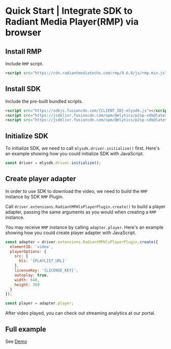 # Quick Start | Integrate SDK to Radiant Media Player(RMP) via browser

## Install RMP

Include `RMP` script.

```html
<script src="https://cdn.radiantmediatechs.com/rmp/9.6.8/js/rmp.min.js"></script>
```

## Install SDK

Include the pre-built bundled scripts.

```html
<script src="https://sdkjs.fusioncdn.com/{CLIENT_ID}-mlysdk.js"></script>
<script src="https://jsdelivr.fusioncdn.com/npm/@mlytics/p2sp-sdk@latest/bundle/driver.min.js"></script>
<script src="https://jsdelivr.fusioncdn.com/npm/@mlytics/p2sp-sdk@latest/bundle/peripheral/player/rmp-hls.min.js"></script>
```

## Initialize SDK

To initialize SDK, we need to call `mlysdk.driver.initialize()` first. Here's an example showing how you could initialize SDK with JavaScript.

```javascript
const driver = mlysdk.driver.initialize();
```

## Create player adapter

In order to use SDK to download the video, we need to build the `RMP` instance by SDK `RMP` Plugin.

Call `driver.extensions.RadiantMPHlsPlayerPlugin.create()` to build a player adapter, passing the same arguments as you would when creating a `RMP` instance.

You may receive `RMP` instance by calling `adapter.player`. Here's an example showing how you could create player adapter with JavaScript.

```javascript
const adapter = driver.extensions.RadiantMPHlsPlayerPlugin.create({
  elementID: 'video',
  playerOptions: {
    src: {
      hls: '{PLAYLIST_URL}'
    },
    licenseKey: '{LICENSE_KEY}',
    autoplay: true,
    width: 640,
    height: 360
  }
});

const player = adapter.player;
```

After video played, you can check out streaming analytics at our portal.

## Full example

See [Demo](https://github.com/mlytics/mly-stream-sdk-guide/tree/main/Web%20SDK/Player%20Integrations/RadiantMediaPlayer/Vanilla)
